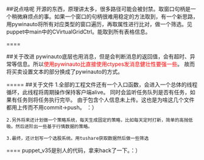 


##说点啥呢
开源的东西，原理讲太多，很多路径可能会被封禁。取窗口句柄是一个稍微麻烦点的事。如果一个窗口的句柄很难用稳定的方法取到，有一个新思路，用pywinauto将所有对应类型的窗口遍历，再取属性进行比对，做一个筛选。见puppet中main中的CVirtualGridCtrl。能取到所有表格信息。




====

##关于改进
pywinauto底层也用消息，但是会判断消息的返回值，会有超时、异常等信息。所以<font color=red >使用pywinauto比直接使用ctypes发消息健壮性要强一些</font>。
故而将买卖设置文本的部分换成了pywinauto的方式。

=====
##关于文件
    1.全部的工程文件还有一个入口函数，会进入一个总体的线程循环，此线程将周期操作保持客户端alive。
        同时会监听任务队列是否有任务，如果有任务则将任务执行完毕。
        由于包含个人信息未上传。这也是为啥这几个文件都用上传而不用commit->push。  ：）

    2.另外将来还计划做一个策略系统，每天生成固定的策略，比如每天定时打新，简单的高抛低吸。然后进阶出一些基于行情数据的策略。
  
    3.最终，还计划写一个选股系统。用tushare获取数据然后做一些筛选
  
  
====
  puppet_v35是别人的代码，拿来hack了一下。：）

